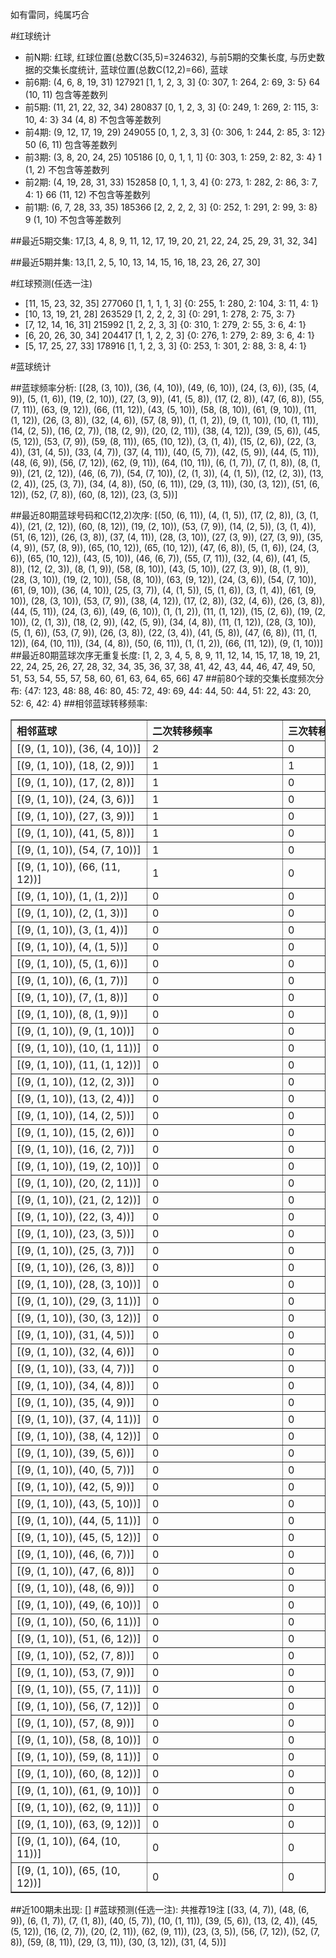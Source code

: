 <!-- 
.. title: 大乐透11098期(2011-08-22)数据分析报告
.. slug: dlott-11098-2011-08-22-report
.. date: 2011-08-23 08:00:00 UTC+08:00
.. tags: Lottery
.. link: 
.. description: 
.. type: text
-->

如有雷同，纯属巧合

<!-- TEASER_END-->

#红球统计

- 前N期: 红球, 红球位置(总数C(35,5)=324632), 与前5期的交集长度, 与历史数据的交集长度统计, 蓝球位置(总数C(12,2)=66), 蓝球
- 前6期: (4, 6, 8, 19, 31) 127921 [1, 1, 2, 3, 3] {0: 307, 1: 264, 2: 69, 3: 5} 64 (10, 11) 包含等差数列
- 前5期: (11, 21, 22, 32, 34) 280837 [0, 1, 2, 3, 3] {0: 249, 1: 269, 2: 115, 3: 10, 4: 3} 34 (4, 8) 不包含等差数列
- 前4期: (9, 12, 17, 19, 29) 249055 [0, 1, 2, 3, 3] {0: 306, 1: 244, 2: 85, 3: 12} 50 (6, 11) 包含等差数列
- 前3期: (3, 8, 20, 24, 25) 105186 [0, 0, 1, 1, 1] {0: 303, 1: 259, 2: 82, 3: 4} 1 (1, 2) 不包含等差数列
- 前2期: (4, 19, 28, 31, 33) 152858 [0, 1, 1, 3, 4] {0: 273, 1: 282, 2: 86, 3: 7, 4: 1} 66 (11, 12) 不包含等差数列
- 前1期: (6, 7, 28, 33, 35) 185366 [2, 2, 2, 2, 3] {0: 252, 1: 291, 2: 99, 3: 8} 9 (1, 10) 不包含等差数列

##最近5期交集:
17,[3, 4, 8, 9, 11, 12, 17, 19, 20, 21, 22, 24, 25, 29, 31, 32, 34]

##最近5期并集:
13,[1, 2, 5, 10, 13, 14, 15, 16, 18, 23, 26, 27, 30]

#红球预测(任选一注)

- [11, 15, 23, 32, 35] 277060 [1, 1, 1, 1, 3] {0: 255, 1: 280, 2: 104, 3: 11, 4: 1}
- [10, 13, 19, 21, 28] 263529 [1, 2, 2, 2, 3] {0: 291, 1: 278, 2: 75, 3: 7}
- [7, 12, 14, 16, 31] 215992 [1, 2, 2, 3, 3] {0: 310, 1: 279, 2: 55, 3: 6, 4: 1}
- [6, 20, 26, 30, 34] 204417 [1, 1, 2, 2, 3] {0: 276, 1: 279, 2: 89, 3: 6, 4: 1}
- [5, 17, 25, 27, 33] 178916 [1, 1, 2, 3, 3] {0: 253, 1: 301, 2: 88, 3: 8, 4: 1}

#蓝球统计

##蓝球频率分析:
[(28, (3, 10)), (36, (4, 10)), (49, (6, 10)), (24, (3, 6)), (35, (4, 9)), (5, (1, 6)), (19, (2, 10)), (27, (3, 9)), (41, (5, 8)), (17, (2, 8)), (47, (6, 8)), (55, (7, 11)), (63, (9, 12)), (66, (11, 12)), (43, (5, 10)), (58, (8, 10)), (61, (9, 10)), (11, (1, 12)), (26, (3, 8)), (32, (4, 6)), (57, (8, 9)), (1, (1, 2)), (9, (1, 10)), (10, (1, 11)), (14, (2, 5)), (16, (2, 7)), (18, (2, 9)), (20, (2, 11)), (38, (4, 12)), (39, (5, 6)), (45, (5, 12)), (53, (7, 9)), (59, (8, 11)), (65, (10, 12)), (3, (1, 4)), (15, (2, 6)), (22, (3, 4)), (31, (4, 5)), (33, (4, 7)), (37, (4, 11)), (40, (5, 7)), (42, (5, 9)), (44, (5, 11)), (48, (6, 9)), (56, (7, 12)), (62, (9, 11)), (64, (10, 11)), (6, (1, 7)), (7, (1, 8)), (8, (1, 9)), (21, (2, 12)), (46, (6, 7)), (54, (7, 10)), (2, (1, 3)), (4, (1, 5)), (12, (2, 3)), (13, (2, 4)), (25, (3, 7)), (34, (4, 8)), (50, (6, 11)), (29, (3, 11)), (30, (3, 12)), (51, (6, 12)), (52, (7, 8)), (60, (8, 12)), (23, (3, 5))]

##最近80期蓝球号码和C(12,2)次序:
[(50, (6, 11)), (4, (1, 5)), (17, (2, 8)), (3, (1, 4)), (21, (2, 12)), (60, (8, 12)), (19, (2, 10)), (53, (7, 9)), (14, (2, 5)), (3, (1, 4)), (51, (6, 12)), (26, (3, 8)), (37, (4, 11)), (28, (3, 10)), (27, (3, 9)), (27, (3, 9)), (35, (4, 9)), (57, (8, 9)), (65, (10, 12)), (65, (10, 12)), (47, (6, 8)), (5, (1, 6)), (24, (3, 6)), (65, (10, 12)), (43, (5, 10)), (46, (6, 7)), (55, (7, 11)), (32, (4, 6)), (41, (5, 8)), (12, (2, 3)), (8, (1, 9)), (58, (8, 10)), (43, (5, 10)), (27, (3, 9)), (8, (1, 9)), (28, (3, 10)), (19, (2, 10)), (58, (8, 10)), (63, (9, 12)), (24, (3, 6)), (54, (7, 10)), (61, (9, 10)), (36, (4, 10)), (25, (3, 7)), (4, (1, 5)), (5, (1, 6)), (3, (1, 4)), (61, (9, 10)), (28, (3, 10)), (53, (7, 9)), (38, (4, 12)), (17, (2, 8)), (32, (4, 6)), (26, (3, 8)), (44, (5, 11)), (24, (3, 6)), (49, (6, 10)), (1, (1, 2)), (11, (1, 12)), (15, (2, 6)), (19, (2, 10)), (2, (1, 3)), (18, (2, 9)), (42, (5, 9)), (34, (4, 8)), (11, (1, 12)), (28, (3, 10)), (5, (1, 6)), (53, (7, 9)), (26, (3, 8)), (22, (3, 4)), (41, (5, 8)), (47, (6, 8)), (11, (1, 12)), (64, (10, 11)), (34, (4, 8)), (50, (6, 11)), (1, (1, 2)), (66, (11, 12)), (9, (1, 10))]
##最近80期蓝球次序无重复长度:
[1, 2, 3, 4, 5, 8, 9, 11, 12, 14, 15, 17, 18, 19, 21, 22, 24, 25, 26, 27, 28, 32, 34, 35, 36, 37, 38, 41, 42, 43, 44, 46, 47, 49, 50, 51, 53, 54, 55, 57, 58, 60, 61, 63, 64, 65, 66] 47
##前80个球的交集长度频次分布:
{47: 123, 48: 88, 46: 80, 45: 72, 49: 69, 44: 44, 50: 44, 51: 22, 43: 20, 52: 6, 42: 4}
##相邻蓝球转移频率:
<table border="1" class="table table-striped dataframe">
  <thead>
    <tr style="text-align: left;">
      <th style="min-width: 200px;">相邻蓝球</th>
      <th style="min-width: 200px;">二次转移频率</th>
      <th style="min-width: 200px;">三次转移频率</th>
    </tr>
  </thead>
  <tbody>
    <tr>
      <td>  [(9, (1, 10)), (36, (4, 10))]</td>
      <td> 2</td>
      <td> 0</td>
    </tr>
    <tr>
      <td>   [(9, (1, 10)), (18, (2, 9))]</td>
      <td> 1</td>
      <td> 1</td>
    </tr>
    <tr>
      <td>   [(9, (1, 10)), (17, (2, 8))]</td>
      <td> 1</td>
      <td> 0</td>
    </tr>
    <tr>
      <td>   [(9, (1, 10)), (24, (3, 6))]</td>
      <td> 1</td>
      <td> 0</td>
    </tr>
    <tr>
      <td>   [(9, (1, 10)), (27, (3, 9))]</td>
      <td> 1</td>
      <td> 0</td>
    </tr>
    <tr>
      <td>   [(9, (1, 10)), (41, (5, 8))]</td>
      <td> 1</td>
      <td> 0</td>
    </tr>
    <tr>
      <td>  [(9, (1, 10)), (54, (7, 10))]</td>
      <td> 1</td>
      <td> 0</td>
    </tr>
    <tr>
      <td> [(9, (1, 10)), (66, (11, 12))]</td>
      <td> 1</td>
      <td> 0</td>
    </tr>
    <tr>
      <td>    [(9, (1, 10)), (1, (1, 2))]</td>
      <td> 0</td>
      <td> 0</td>
    </tr>
    <tr>
      <td>    [(9, (1, 10)), (2, (1, 3))]</td>
      <td> 0</td>
      <td> 0</td>
    </tr>
    <tr>
      <td>    [(9, (1, 10)), (3, (1, 4))]</td>
      <td> 0</td>
      <td> 0</td>
    </tr>
    <tr>
      <td>    [(9, (1, 10)), (4, (1, 5))]</td>
      <td> 0</td>
      <td> 0</td>
    </tr>
    <tr>
      <td>    [(9, (1, 10)), (5, (1, 6))]</td>
      <td> 0</td>
      <td> 0</td>
    </tr>
    <tr>
      <td>    [(9, (1, 10)), (6, (1, 7))]</td>
      <td> 0</td>
      <td> 0</td>
    </tr>
    <tr>
      <td>    [(9, (1, 10)), (7, (1, 8))]</td>
      <td> 0</td>
      <td> 0</td>
    </tr>
    <tr>
      <td>    [(9, (1, 10)), (8, (1, 9))]</td>
      <td> 0</td>
      <td> 0</td>
    </tr>
    <tr>
      <td>   [(9, (1, 10)), (9, (1, 10))]</td>
      <td> 0</td>
      <td> 0</td>
    </tr>
    <tr>
      <td>  [(9, (1, 10)), (10, (1, 11))]</td>
      <td> 0</td>
      <td> 0</td>
    </tr>
    <tr>
      <td>  [(9, (1, 10)), (11, (1, 12))]</td>
      <td> 0</td>
      <td> 0</td>
    </tr>
    <tr>
      <td>   [(9, (1, 10)), (12, (2, 3))]</td>
      <td> 0</td>
      <td> 0</td>
    </tr>
    <tr>
      <td>   [(9, (1, 10)), (13, (2, 4))]</td>
      <td> 0</td>
      <td> 0</td>
    </tr>
    <tr>
      <td>   [(9, (1, 10)), (14, (2, 5))]</td>
      <td> 0</td>
      <td> 0</td>
    </tr>
    <tr>
      <td>   [(9, (1, 10)), (15, (2, 6))]</td>
      <td> 0</td>
      <td> 0</td>
    </tr>
    <tr>
      <td>   [(9, (1, 10)), (16, (2, 7))]</td>
      <td> 0</td>
      <td> 0</td>
    </tr>
    <tr>
      <td>  [(9, (1, 10)), (19, (2, 10))]</td>
      <td> 0</td>
      <td> 0</td>
    </tr>
    <tr>
      <td>  [(9, (1, 10)), (20, (2, 11))]</td>
      <td> 0</td>
      <td> 0</td>
    </tr>
    <tr>
      <td>  [(9, (1, 10)), (21, (2, 12))]</td>
      <td> 0</td>
      <td> 0</td>
    </tr>
    <tr>
      <td>   [(9, (1, 10)), (22, (3, 4))]</td>
      <td> 0</td>
      <td> 0</td>
    </tr>
    <tr>
      <td>   [(9, (1, 10)), (23, (3, 5))]</td>
      <td> 0</td>
      <td> 0</td>
    </tr>
    <tr>
      <td>   [(9, (1, 10)), (25, (3, 7))]</td>
      <td> 0</td>
      <td> 0</td>
    </tr>
    <tr>
      <td>   [(9, (1, 10)), (26, (3, 8))]</td>
      <td> 0</td>
      <td> 0</td>
    </tr>
    <tr>
      <td>  [(9, (1, 10)), (28, (3, 10))]</td>
      <td> 0</td>
      <td> 0</td>
    </tr>
    <tr>
      <td>  [(9, (1, 10)), (29, (3, 11))]</td>
      <td> 0</td>
      <td> 0</td>
    </tr>
    <tr>
      <td>  [(9, (1, 10)), (30, (3, 12))]</td>
      <td> 0</td>
      <td> 0</td>
    </tr>
    <tr>
      <td>   [(9, (1, 10)), (31, (4, 5))]</td>
      <td> 0</td>
      <td> 0</td>
    </tr>
    <tr>
      <td>   [(9, (1, 10)), (32, (4, 6))]</td>
      <td> 0</td>
      <td> 0</td>
    </tr>
    <tr>
      <td>   [(9, (1, 10)), (33, (4, 7))]</td>
      <td> 0</td>
      <td> 0</td>
    </tr>
    <tr>
      <td>   [(9, (1, 10)), (34, (4, 8))]</td>
      <td> 0</td>
      <td> 0</td>
    </tr>
    <tr>
      <td>   [(9, (1, 10)), (35, (4, 9))]</td>
      <td> 0</td>
      <td> 0</td>
    </tr>
    <tr>
      <td>  [(9, (1, 10)), (37, (4, 11))]</td>
      <td> 0</td>
      <td> 0</td>
    </tr>
    <tr>
      <td>  [(9, (1, 10)), (38, (4, 12))]</td>
      <td> 0</td>
      <td> 0</td>
    </tr>
    <tr>
      <td>   [(9, (1, 10)), (39, (5, 6))]</td>
      <td> 0</td>
      <td> 0</td>
    </tr>
    <tr>
      <td>   [(9, (1, 10)), (40, (5, 7))]</td>
      <td> 0</td>
      <td> 0</td>
    </tr>
    <tr>
      <td>   [(9, (1, 10)), (42, (5, 9))]</td>
      <td> 0</td>
      <td> 0</td>
    </tr>
    <tr>
      <td>  [(9, (1, 10)), (43, (5, 10))]</td>
      <td> 0</td>
      <td> 0</td>
    </tr>
    <tr>
      <td>  [(9, (1, 10)), (44, (5, 11))]</td>
      <td> 0</td>
      <td> 0</td>
    </tr>
    <tr>
      <td>  [(9, (1, 10)), (45, (5, 12))]</td>
      <td> 0</td>
      <td> 0</td>
    </tr>
    <tr>
      <td>   [(9, (1, 10)), (46, (6, 7))]</td>
      <td> 0</td>
      <td> 0</td>
    </tr>
    <tr>
      <td>   [(9, (1, 10)), (47, (6, 8))]</td>
      <td> 0</td>
      <td> 0</td>
    </tr>
    <tr>
      <td>   [(9, (1, 10)), (48, (6, 9))]</td>
      <td> 0</td>
      <td> 0</td>
    </tr>
    <tr>
      <td>  [(9, (1, 10)), (49, (6, 10))]</td>
      <td> 0</td>
      <td> 0</td>
    </tr>
    <tr>
      <td>  [(9, (1, 10)), (50, (6, 11))]</td>
      <td> 0</td>
      <td> 0</td>
    </tr>
    <tr>
      <td>  [(9, (1, 10)), (51, (6, 12))]</td>
      <td> 0</td>
      <td> 0</td>
    </tr>
    <tr>
      <td>   [(9, (1, 10)), (52, (7, 8))]</td>
      <td> 0</td>
      <td> 0</td>
    </tr>
    <tr>
      <td>   [(9, (1, 10)), (53, (7, 9))]</td>
      <td> 0</td>
      <td> 0</td>
    </tr>
    <tr>
      <td>  [(9, (1, 10)), (55, (7, 11))]</td>
      <td> 0</td>
      <td> 0</td>
    </tr>
    <tr>
      <td>  [(9, (1, 10)), (56, (7, 12))]</td>
      <td> 0</td>
      <td> 0</td>
    </tr>
    <tr>
      <td>   [(9, (1, 10)), (57, (8, 9))]</td>
      <td> 0</td>
      <td> 0</td>
    </tr>
    <tr>
      <td>  [(9, (1, 10)), (58, (8, 10))]</td>
      <td> 0</td>
      <td> 0</td>
    </tr>
    <tr>
      <td>  [(9, (1, 10)), (59, (8, 11))]</td>
      <td> 0</td>
      <td> 0</td>
    </tr>
    <tr>
      <td>  [(9, (1, 10)), (60, (8, 12))]</td>
      <td> 0</td>
      <td> 0</td>
    </tr>
    <tr>
      <td>  [(9, (1, 10)), (61, (9, 10))]</td>
      <td> 0</td>
      <td> 0</td>
    </tr>
    <tr>
      <td>  [(9, (1, 10)), (62, (9, 11))]</td>
      <td> 0</td>
      <td> 0</td>
    </tr>
    <tr>
      <td>  [(9, (1, 10)), (63, (9, 12))]</td>
      <td> 0</td>
      <td> 0</td>
    </tr>
    <tr>
      <td> [(9, (1, 10)), (64, (10, 11))]</td>
      <td> 0</td>
      <td> 0</td>
    </tr>
    <tr>
      <td> [(9, (1, 10)), (65, (10, 12))]</td>
      <td> 0</td>
      <td> 0</td>
    </tr>
  </tbody>
</table>
##近100期未出现:
[]
#蓝球预测(任选一注):
共推荐19注
[(33, (4, 7)), (48, (6, 9)), (6, (1, 7)), (7, (1, 8)), (40, (5, 7)), (10, (1, 11)), (39, (5, 6)), (13, (2, 4)), (45, (5, 12)), (16, (2, 7)), (20, (2, 11)), (62, (9, 11)), (23, (3, 5)), (56, (7, 12)), (52, (7, 8)), (59, (8, 11)), (29, (3, 11)), (30, (3, 12)), (31, (4, 5))]

